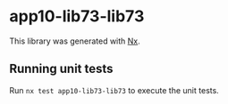 # app10-lib73-lib73

This library was generated with [Nx](https://nx.dev).

## Running unit tests

Run `nx test app10-lib73-lib73` to execute the unit tests.
